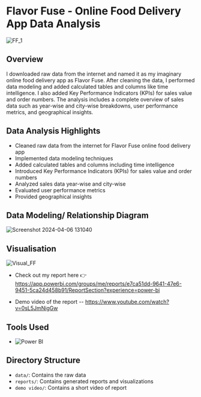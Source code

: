 # Flavor Fuse - Online Food Delivery App Data Analysis

![FF_1](https://github.com/Nuzhat-Raza/FlavorFuse_SalesReport/assets/140976114/234602fd-2da8-41b0-957c-cff6cedf1f8b)



## Overview
I downloaded raw data from the internet and named it as my imaginary online food delivery app as Flavor Fuse. After cleaning the data, I performed data modeling and added calculated tables and columns like time intelligence. I also added Key Performance Indicators (KPIs) for sales value and order numbers. The analysis includes a complete overview of sales data such as year-wise and city-wise breakdowns, user performance metrics, and geographical insights.

## Data Analysis Highlights
- Cleaned raw data from the internet for Flavor Fuse online food delivery app
- Implemented data modeling techniques
- Added calculated tables and columns including time intelligence
- Introduced Key Performance Indicators (KPIs) for sales value and order numbers
- Analyzed sales data year-wise and city-wise
- Evaluated user performance metrics
- Provided geographical insights

## Data Modeling/ Relationship Diagram
![Screenshot 2024-04-06 131040](https://github.com/Nuzhat-Raza/FlavorFuse_SalesReport/assets/140976114/31dee3ef-958c-4409-bd73-7a83cc5c610d)

## Visualisation
![Visual_FF](https://github.com/Nuzhat-Raza/FlavorFuse_SalesReport/assets/140976114/a01bc52a-521c-4333-97a6-d114ee47ad80)


- Check out my report here 👉
  https://app.powerbi.com/groups/me/reports/e7ca51dd-9641-47e6-9451-5ca24d458b91/ReportSection?experience=power-bi
  
- Demo video of the report -- https://www.youtube.com/watch?v=0sL5JmNigGw


## Tools Used
- <img src="https://img.shields.io/badge/PowerBI-F2C811?style=flat-square&logo=power-bi&logoColor=white" alt="Power BI"/>

  

## Directory Structure
- `data/`: Contains the raw data
- `reports/`: Contains generated reports and visualizations
- `demo video/`: Contains a short video of report

